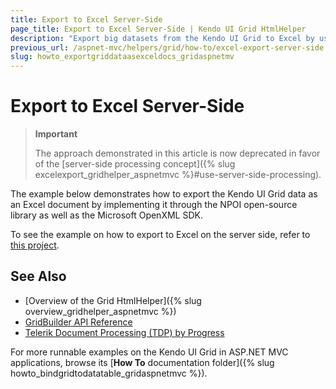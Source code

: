 ```yaml
---
title: Export to Excel Server-Side
page_title: Export to Excel Server-Side | Kendo UI Grid HtmlHelper
description: "Export big datasets from the Kendo UI Grid to Excel by using the Document Processing Library in ASP.NET MVC applications."
previous_url: /aspnet-mvc/helpers/grid/how-to/excel-export-server-side
slug: howto_exportgriddataasexceldocs_gridaspnetmv
---
```


# Export to Excel Server-Side

> **Important**
>
> The approach demonstrated in this article is now deprecated in favor of the [server-side processing concept]({% slug excelexport_gridhelper_aspnetmvc %}#use-server-side-processing).

The example below demonstrates how to export the Kendo UI Grid data as an Excel document by implementing it through the NPOI open-source library as well as the Microsoft OpenXML SDK.

To see the example on how to export to Excel on the server side, refer to [this project](https://github.com/telerik/ui-for-aspnet-mvc-examples/tree/master/grid/excel-export-server-side).

## See Also

* [Overview of the Grid HtmlHelper]({% slug overview_gridhelper_aspnetmvc %})
* [GridBuilder API Reference](/api/Kendo.Mvc.UI.Fluent/GridBuilder)
* [Telerik Document Processing (TDP) by Progress](http://docs.telerik.com/devtools/document-processing/introduction)

For more runnable examples on the Kendo UI Grid in ASP.NET MVC applications, browse its [**How To** documentation folder]({% slug howto_bindgridtodatatable_gridaspnetmvc %}).
